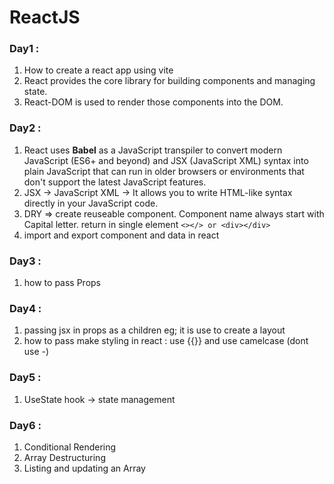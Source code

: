 # ReactJS

### Day1 : 
1. How to create a react app using vite 
2. React provides the core library for building components and managing state.
3. React-DOM is used to render those components into the DOM.

### Day2 :
1. React uses **Babel** as a JavaScript transpiler to convert modern JavaScript (ES6+ and beyond) and JSX (JavaScript XML) syntax into plain JavaScript that can run in older browsers or environments that don't support the latest JavaScript features.
2. JSX -> JavaScript XML ->  It allows you to write HTML-like syntax directly in your JavaScript code. 
3. DRY => create reuseable component. Component name always start with Capital letter. return in single element ```<></> or <div></div>```
4. import and export component and data in react


### Day3 :
1. how to pass Props

### Day4 :
1. passing jsx in props as a children eg; it is use to create a layout 
2. how to pass make styling in react : use {{}} and use camelcase (dont use -)

### Day5 :
1. UseState hook -> state management 

### Day6 :
1. Conditional Rendering 
2. Array Destructuring 
3. Listing and updating an Array

